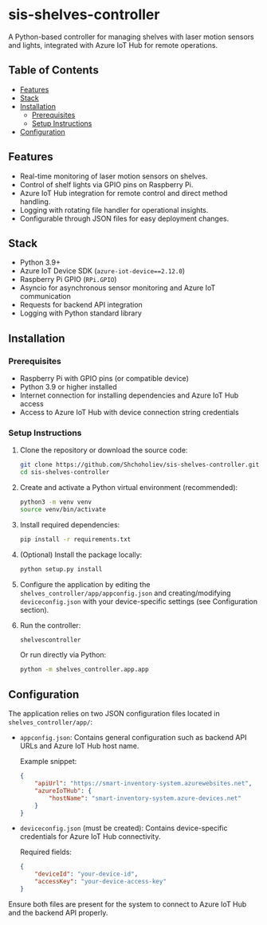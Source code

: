 # sis-shelves-controller
A Python-based controller for managing shelves with laser motion sensors and lights, integrated with Azure IoT Hub for remote operations.

## Table of Contents
- [Features](#features)
- [Stack](#stack)
- [Installation](#installation)
  - [Prerequisites](#prerequisites)
  - [Setup Instructions](#setup-instructions)
- [Configuration](#configuration)

## Features
- Real-time monitoring of laser motion sensors on shelves.
- Control of shelf lights via GPIO pins on Raspberry Pi.
- Azure IoT Hub integration for remote control and direct method handling.
- Logging with rotating file handler for operational insights.
- Configurable through JSON files for easy deployment changes.

## Stack
- Python 3.9+
- Azure IoT Device SDK (`azure-iot-device==2.12.0`)
- Raspberry Pi GPIO (`RPi.GPIO`)
- Asyncio for asynchronous sensor monitoring and Azure IoT communication
- Requests for backend API integration
- Logging with Python standard library

## Installation

### Prerequisites
- Raspberry Pi with GPIO pins (or compatible device)
- Python 3.9 or higher installed
- Internet connection for installing dependencies and Azure IoT Hub access
- Access to Azure IoT Hub with device connection string credentials

### Setup Instructions

1. Clone the repository or download the source code:
   ```bash
   git clone https://github.com/Shchoholiev/sis-shelves-controller.git
   cd sis-shelves-controller
   ```

2. Create and activate a Python virtual environment (recommended):
   ```bash
   python3 -m venv venv
   source venv/bin/activate
   ```

3. Install required dependencies:
   ```bash
   pip install -r requirements.txt
   ```

4. (Optional) Install the package locally:
   ```bash
   python setup.py install
   ```

5. Configure the application by editing the `shelves_controller/app/appconfig.json` and creating/modifying `deviceconfig.json` with your device-specific settings (see Configuration section).

6. Run the controller:
   ```bash
   shelvescontroller
   ```
   Or run directly via Python:
   ```bash
   python -m shelves_controller.app.app
   ```

## Configuration
The application relies on two JSON configuration files located in `shelves_controller/app/`:

- `appconfig.json`: Contains general configuration such as backend API URLs and Azure IoT Hub host name.
  
  Example snippet:
  ```json
  {
      "apiUrl": "https://smart-inventory-system.azurewebsites.net",
      "azureIoTHub": {
          "hostName": "smart-inventory-system.azure-devices.net"
      }
  }
  ```

- `deviceconfig.json` (must be created): Contains device-specific credentials for Azure IoT Hub connectivity.

  Required fields:
  ```json
  {
      "deviceId": "your-device-id",
      "accessKey": "your-device-access-key"
  }
  ```

Ensure both files are present for the system to connect to Azure IoT Hub and the backend API properly.
